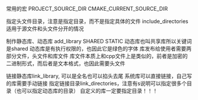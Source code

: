 常用的宏
PROJECT_SOURCE_DIR
CMAKE_CURRENT_SOURCE_DIR

指定头文件目录，注意是指定目录，而不是指定具体的文件
include_directories
适用于源文件和头文件分开的情况


制作静态库、动态库
add_library
SHARED STATIC
动态库也叫共享库所以关键词是shared
动态库是有执行权限的，也因此它是绿色的字体
库发布给使用者需要两部分文件，头文件和库文件
库文件本质上和cpp文件上是类似的，前者是加密的二进制形式，而后者是文本格式，也因此需要头文件

链接静态库link_library, 可以是全名也可以掐头去尾
系统库可以直接链接，自己写的库需要手动链接
指定链接目录link_directories，注意有s说明可以指定很多个目录（也可以指定动态库的目录）
自定义的库一定要指定目录！！！